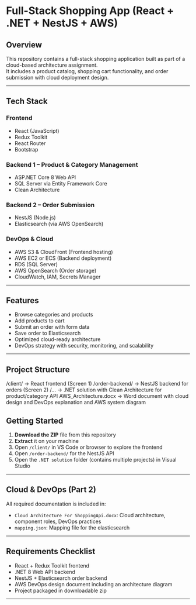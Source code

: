 #  Full-Stack Shopping App (React + .NET + NestJS + AWS)

##  Overview
This repository contains a full-stack shopping application built as part of a cloud-based architecture assignment.  
It includes a product catalog, shopping cart functionality, and order submission with cloud deployment design.

---

##  Tech Stack

### Frontend
- React (JavaScript)
- Redux Toolkit
- React Router
- Bootstrap

### Backend 1 – Product & Category Management
- ASP.NET Core 8 Web API
- SQL Server via Entity Framework Core
- Clean Architecture

### Backend 2 – Order Submission
- NestJS (Node.js)
- Elasticsearch (via AWS OpenSearch)

### DevOps & Cloud
- AWS S3 & CloudFront (Frontend hosting)
- AWS EC2 or ECS (Backend deployment)
- RDS (SQL Server)
- AWS OpenSearch (Order storage)
- CloudWatch, IAM, Secrets Manager

---

## Features

- Browse categories and products
- Add products to cart
- Submit an order with form data
- Save order to Elasticsearch
- Optimized cloud-ready architecture
- DevOps strategy with security, monitoring, and scalability

---

## Project Structure
/client/ → React frontend (Screen 1)
/order-backend/ → NestJS backend for orders (Screen 2)
/... → .NET solution with Clean Architecture for product/category API
AWS_Architecture.docx → Word document with cloud design and DevOps explanation and AWS system diagram

## Getting Started

1. **Download the ZIP** file from this repository
2. **Extract** it on your machine
3. Open `/client/` in VS Code or browser to explore the frontend  
4. Open `/order-backend/` for the NestJS API  
5. Open the `.NET solution` folder (contains multiple projects) in Visual Studio

---

##  Cloud & DevOps (Part 2)

All required documentation is included in:
- `Cloud Architecture For ShoppingApi.docx`: Cloud architecture, component roles, DevOps practices
- `mapping.json`: Mapping file for the elasticsearch

---

## Requirements Checklist

-  React + Redux Toolkit frontend
-  .NET 8 Web API backend
-  NestJS + Elasticsearch order backend
-  AWS DevOps design document including an architecture diagram
-  Project packaged in downloadable zip

---



